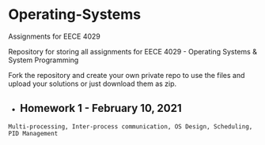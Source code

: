 # Operating-Systems
Assignments for EECE 4029

Repository for storing all assignments for EECE 4029 - Operating Systems & System Programming

Fork the repository and create your own private repo to use the files and upload your solutions or just download them as zip.

* ## Homework 1 - February 10, 2021
```Multi-processing, Inter-process communication, OS Design, Scheduling, PID Management```
